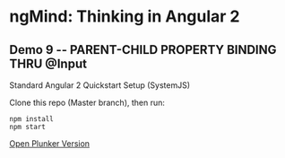 # ngMind: Thinking in Angular 2

## Demo 9 -- PARENT-CHILD PROPERTY BINDING THRU @Input

Standard Angular 2 Quickstart Setup (SystemJS)

Clone this repo (Master branch), then run:
```
npm install
npm start
```

[Open Plunker Version](http://plnkr.co/edit/MHoeEABpPIF3g0vwDYI1?p=preview)
